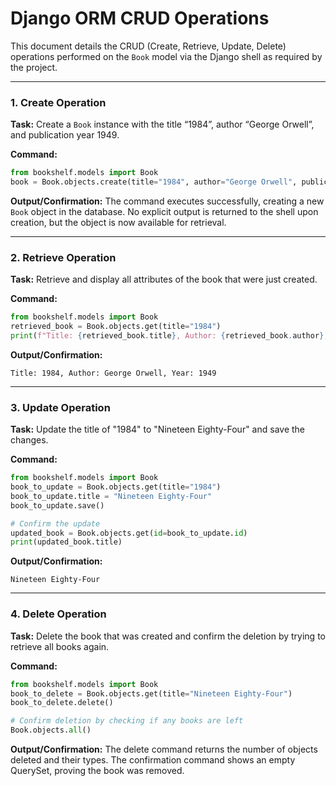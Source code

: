 # Django ORM CRUD Operations

This document details the CRUD (Create, Retrieve, Update, Delete) operations performed on the `Book` model via the Django shell as required by the project.

---

### 1. Create Operation

**Task:** Create a `Book` instance with the title “1984”, author “George Orwell”, and publication year 1949.

**Command:**
```python
from bookshelf.models import Book
book = Book.objects.create(title="1984", author="George Orwell", publication_year=1949)
```

**Output/Confirmation:**
The command executes successfully, creating a new `Book` object in the database. No explicit output is returned to the shell upon creation, but the object is now available for retrieval.

---

### 2. Retrieve Operation

**Task:** Retrieve and display all attributes of the book that were just created.

**Command:**
```python
from bookshelf.models import Book
retrieved_book = Book.objects.get(title="1984")
print(f"Title: {retrieved_book.title}, Author: {retrieved_book.author}, Year: {retrieved_book.publication_year}")
```

**Output/Confirmation:**
```
Title: 1984, Author: George Orwell, Year: 1949
```

---

### 3. Update Operation

**Task:** Update the title of "1984" to "Nineteen Eighty-Four" and save the changes.

**Command:**
```python
from bookshelf.models import Book
book_to_update = Book.objects.get(title="1984")
book_to_update.title = "Nineteen Eighty-Four"
book_to_update.save()

# Confirm the update
updated_book = Book.objects.get(id=book_to_update.id)
print(updated_book.title)
```

**Output/Confirmation:**
```
Nineteen Eighty-Four
```

---

### 4. Delete Operation

**Task:** Delete the book that was created and confirm the deletion by trying to retrieve all books again.

**Command:**
```python
from bookshelf.models import Book
book_to_delete = Book.objects.get(title="Nineteen Eighty-Four")
book_to_delete.delete()

# Confirm deletion by checking if any books are left
Book.objects.all()
```

**Output/Confirmation:**
The delete command returns the number of objects deleted and their types. The confirmation command shows an empty QuerySet, proving the book was removed.

